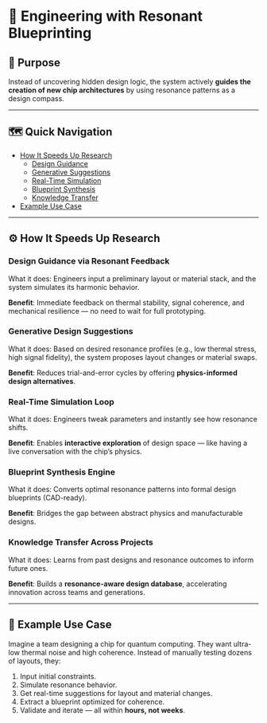 # 🚀 Engineering with Resonant Blueprinting

## 🧭 Purpose

Instead of uncovering hidden design logic, the system actively **guides the creation of new chip architectures** by using resonance patterns as a design compass.

---

## 🗺️ Quick Navigation

* [How It Speeds Up Research](#how-it-speeds-up-research)
    * [Design Guidance](#design-guidance-via-resonant-feedback)
    * [Generative Suggestions](#generative-design-suggestions)
    * [Real-Time Simulation](#real-time-simulation-loop)
    * [Blueprint Synthesis](#blueprint-synthesis-engine)
    * [Knowledge Transfer](#knowledge-transfer-across-projects)
* [Example Use Case](#example-use-case)

---

## ⚙️ How It Speeds Up Research

### Design Guidance via Resonant Feedback

What it does: Engineers input a preliminary layout or material stack, and the system simulates its harmonic behavior.

**Benefit**: Immediate feedback on thermal stability, signal coherence, and mechanical resilience — no need to wait for full prototyping.

### Generative Design Suggestions

What it does: Based on desired resonance profiles (e.g., low thermal stress, high signal fidelity), the system proposes layout changes or material swaps.

**Benefit**: Reduces trial-and-error cycles by offering **physics-informed design alternatives**.

### Real-Time Simulation Loop

What it does: Engineers tweak parameters and instantly see how resonance shifts.

**Benefit**: Enables **interactive exploration** of design space — like having a live conversation with the chip’s physics.

### Blueprint Synthesis Engine

What it does: Converts optimal resonance patterns into formal design blueprints (CAD-ready).

**Benefit**: Bridges the gap between abstract physics and manufacturable designs.

### Knowledge Transfer Across Projects

What it does: Learns from past designs and resonance outcomes to inform future ones.

**Benefit**: Builds a **resonance-aware design database**, accelerating innovation across teams and generations.

---

## 🧪 Example Use Case

Imagine a team designing a chip for quantum computing. They want ultra-low thermal noise and high coherence. Instead of manually testing dozens of layouts, they:

1.  Input initial constraints.
2.  Simulate resonance behavior.
3.  Get real-time suggestions for layout and material changes.
4.  Extract a blueprint optimized for coherence.
5.  Validate and iterate — all within **hours, not weeks**.